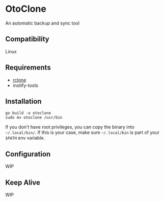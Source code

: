 # OtoClone

An automatic backup and sync tool

## Compatibility
Linux

## Requirements
- [rclone](https://github.com/rclone/rclone)
- inotify-tools

## Installation

```
go build -o otoclone
sudo mv otoclone /usr/bin
```

If you don't have root privileges, you can copy the binary into `~/.local/bin/`.
If this is your case, make sure `~/.local/bin` is part of your `$PATH` env
variable.

## Configuration
WIP

## Keep Alive
WIP
